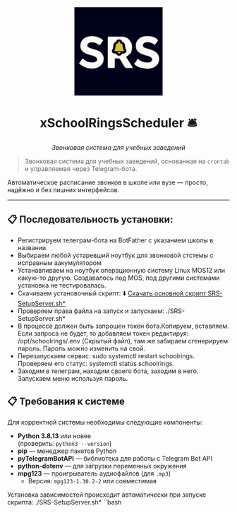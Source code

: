 <div align="center">
  <img src="assets/logo.jpg" alt="Логотип xSchoolRingsScheduler" width="200" />
  <h1>xSchoolRingsScheduler 🛎️</h1>
  <p><em>Звонковая система для учебных заведений</em></p>
</div>

> Звонковая система для учебных заведений, основанная на `crontab` и управляемая через Telegram-бота.

Автоматическое расписание звонков в школе или вузе — просто, надёжно и без лишних интерфейсов.

---
## 📋 Последовательность установки:

- Регистрируем телеграм-бота на BotFather с указанием школы в названии.
- Выбираем любой устаревший ноутбук для звонковой стстемы с исправным аакумулятором
- Устанавливаем на ноутбук операционную систему Linux МOS12 или какую-то другую. Создавалось под MOS, под другими системами установка не тестировалась. 
- Скачиваем установочный скрипт:
⬇️ [Скачать основной скрипт SRS-SetupServer.sh*](https://raw.githubusercontent.com/boltunovag/schoolrings_schedule/refs/heads/main/SRS-SetupServer.sh)
- Проверяем права файла на запуск и запускаем: ./SRS-SetupServer.sh*
- В процессе должен быть запрошен токен бота.Копируем, вставляем. Если запроса не будет, то добавляем токен редактируя: /opt/schoolrings/.env (Скрытый файл), там же забираем сгенерируем пароль. Пароль можно изменить на свой.
- Перезапускаем сервис: sudo systemctl restart schoolrings. Проверяем его статус: systemctl status schoolrings.
- Заходим в телеграм, находим своего бота, заходим в него. Запускаем меню используя пароль.

## 📋 Требования к системе

Для корректной системы необходимы следующие компоненты:

- **Python 3.8.13** или новее  
  (проверить: `python3 --version`)
- **pip** — менеджер пакетов Python
- **pyTelegramBotAPI** — библиотека для работы с Telegram Bot API
- **python-dotenv** — для загрузки переменных окружения
- **mpg123** — проигрыватель аудиофайлов (для `.mp3`)
  - Версия: `mpg123-1.30.2-2` или совместимая

Установка зависимостей происходит автоматически при запуске скрипта:
./SRS-SetupServer.sh*
``bash
